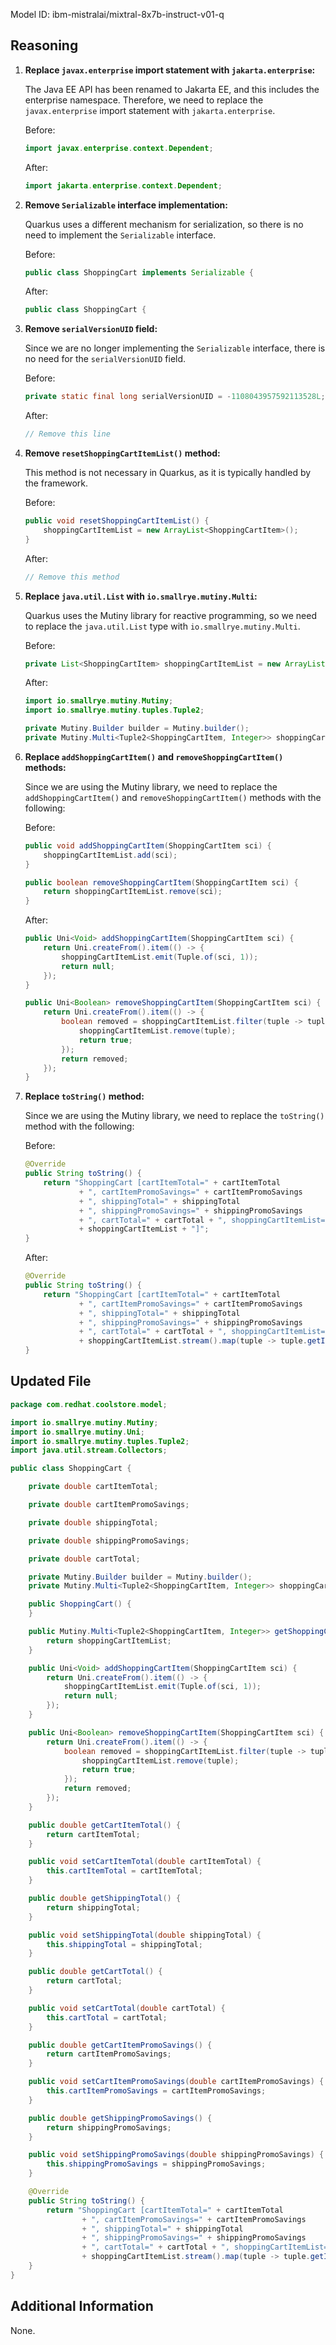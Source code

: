 Model ID: ibm-mistralai/mixtral-8x7b-instruct-v01-q

## Reasoning

1. **Replace `javax.enterprise` import statement with `jakarta.enterprise`:**

   The Java EE API has been renamed to Jakarta EE, and this includes the enterprise namespace. Therefore, we need to replace the `javax.enterprise` import statement with `jakarta.enterprise`.

   Before:
   ```java
   import javax.enterprise.context.Dependent;
   ```

   After:
   ```java
   import jakarta.enterprise.context.Dependent;
   ```

2. **Remove `Serializable` interface implementation:**

   Quarkus uses a different mechanism for serialization, so there is no need to implement the `Serializable` interface.

   Before:
   ```java
   public class ShoppingCart implements Serializable {
   ```

   After:
   ```java
   public class ShoppingCart {
   ```

3. **Remove `serialVersionUID` field:**

   Since we are no longer implementing the `Serializable` interface, there is no need for the `serialVersionUID` field.

   Before:
   ```java
   private static final long serialVersionUID = -1108043957592113528L;
   ```

   After:
   ```java
   // Remove this line
   ```

4. **Remove `resetShoppingCartItemList()` method:**

   This method is not necessary in Quarkus, as it is typically handled by the framework.

   Before:
   ```java
   public void resetShoppingCartItemList() {
       shoppingCartItemList = new ArrayList<ShoppingCartItem>();
   }
   ```

   After:
   ```java
   // Remove this method
   ```

5. **Replace `java.util.List` with `io.smallrye.mutiny.Multi`:**

   Quarkus uses the Mutiny library for reactive programming, so we need to replace the `java.util.List` type with `io.smallrye.mutiny.Multi`.

   Before:
   ```java
   private List<ShoppingCartItem> shoppingCartItemList = new ArrayList<ShoppingCartItem>();
   ```

   After:
   ```java
   import io.smallrye.mutiny.Mutiny;
   import io.smallrye.mutiny.tuples.Tuple2;

   private Mutiny.Builder builder = Mutiny.builder();
   private Mutiny.Multi<Tuple2<ShoppingCartItem, Integer>> shoppingCartItemList;
   ```

6. **Replace `addShoppingCartItem()` and `removeShoppingCartItem()` methods:**

   Since we are using the Mutiny library, we need to replace the `addShoppingCartItem()` and `removeShoppingCartItem()` methods with the following:

   Before:
   ```java
   public void addShoppingCartItem(ShoppingCartItem sci) {
       shoppingCartItemList.add(sci);
   }

   public boolean removeShoppingCartItem(ShoppingCartItem sci) {
       return shoppingCartItemList.remove(sci);
   }
   ```

   After:
   ```java
   public Uni<Void> addShoppingCartItem(ShoppingCartItem sci) {
       return Uni.createFrom().item(() -> {
           shoppingCartItemList.emit(Tuple.of(sci, 1));
           return null;
       });
   }

   public Uni<Boolean> removeShoppingCartItem(ShoppingCartItem sci) {
       return Uni.createFrom().item(() -> {
           boolean removed = shoppingCartItemList.filter(tuple -> tuple.getItem().equals(sci)).onItem().first().invoke(tuple -> {
               shoppingCartItemList.remove(tuple);
               return true;
           });
           return removed;
       });
   }
   ```

7. **Replace `toString()` method:**

   Since we are using the Mutiny library, we need to replace the `toString()` method with the following:

   Before:
   ```java
   @Override
   public String toString() {
       return "ShoppingCart [cartItemTotal=" + cartItemTotal
               + ", cartItemPromoSavings=" + cartItemPromoSavings
               + ", shippingTotal=" + shippingTotal
               + ", shippingPromoSavings=" + shippingPromoSavings
               + ", cartTotal=" + cartTotal + ", shoppingCartItemList="
               + shoppingCartItemList + "]";
   }
   ```

   After:
   ```java
   @Override
   public String toString() {
       return "ShoppingCart [cartItemTotal=" + cartItemTotal
               + ", cartItemPromoSavings=" + cartItemPromoSavings
               + ", shippingTotal=" + shippingTotal
               + ", shippingPromoSavings=" + shippingPromoSavings
               + ", cartTotal=" + cartTotal + ", shoppingCartItemList="
               + shoppingCartItemList.stream().map(tuple -> tuple.getItem()).collect(Collectors.toList()) + "]";
   }
   ```

## Updated File

```java
package com.redhat.coolstore.model;

import io.smallrye.mutiny.Mutiny;
import io.smallrye.mutiny.Uni;
import io.smallrye.mutiny.tuples.Tuple2;
import java.util.stream.Collectors;

public class ShoppingCart {

    private double cartItemTotal;

    private double cartItemPromoSavings;

    private double shippingTotal;

    private double shippingPromoSavings;

    private double cartTotal;

    private Mutiny.Builder builder = Mutiny.builder();
    private Mutiny.Multi<Tuple2<ShoppingCartItem, Integer>> shoppingCartItemList;

    public ShoppingCart() {
    }

    public Mutiny.Multi<Tuple2<ShoppingCartItem, Integer>> getShoppingCartItemList() {
        return shoppingCartItemList;
    }

    public Uni<Void> addShoppingCartItem(ShoppingCartItem sci) {
        return Uni.createFrom().item(() -> {
            shoppingCartItemList.emit(Tuple.of(sci, 1));
            return null;
        });
    }

    public Uni<Boolean> removeShoppingCartItem(ShoppingCartItem sci) {
        return Uni.createFrom().item(() -> {
            boolean removed = shoppingCartItemList.filter(tuple -> tuple.getItem().equals(sci)).onItem().first().invoke(tuple -> {
                shoppingCartItemList.remove(tuple);
                return true;
            });
            return removed;
        });
    }

    public double getCartItemTotal() {
        return cartItemTotal;
    }

    public void setCartItemTotal(double cartItemTotal) {
        this.cartItemTotal = cartItemTotal;
    }

    public double getShippingTotal() {
        return shippingTotal;
    }

    public void setShippingTotal(double shippingTotal) {
        this.shippingTotal = shippingTotal;
    }

    public double getCartTotal() {
        return cartTotal;
    }

    public void setCartTotal(double cartTotal) {
        this.cartTotal = cartTotal;
    }

    public double getCartItemPromoSavings() {
        return cartItemPromoSavings;
    }

    public void setCartItemPromoSavings(double cartItemPromoSavings) {
        this.cartItemPromoSavings = cartItemPromoSavings;
    }

    public double getShippingPromoSavings() {
        return shippingPromoSavings;
    }

    public void setShippingPromoSavings(double shippingPromoSavings) {
        this.shippingPromoSavings = shippingPromoSavings;
    }

    @Override
    public String toString() {
        return "ShoppingCart [cartItemTotal=" + cartItemTotal
                + ", cartItemPromoSavings=" + cartItemPromoSavings
                + ", shippingTotal=" + shippingTotal
                + ", shippingPromoSavings=" + shippingPromoSavings
                + ", cartTotal=" + cartTotal + ", shoppingCartItemList="
                + shoppingCartItemList.stream().map(tuple -> tuple.getItem()).collect(Collectors.toList()) + "]";
    }
}
```

## Additional Information

None.